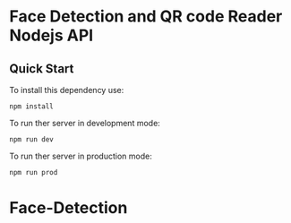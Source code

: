 # Face Detection and QR code Reader Nodejs API

## Quick Start

To install this dependency use:

```
npm install
```

To run ther server in development mode:

```
npm run dev
```

To run ther server in production mode:

```
npm run prod
```
# Face-Detection
